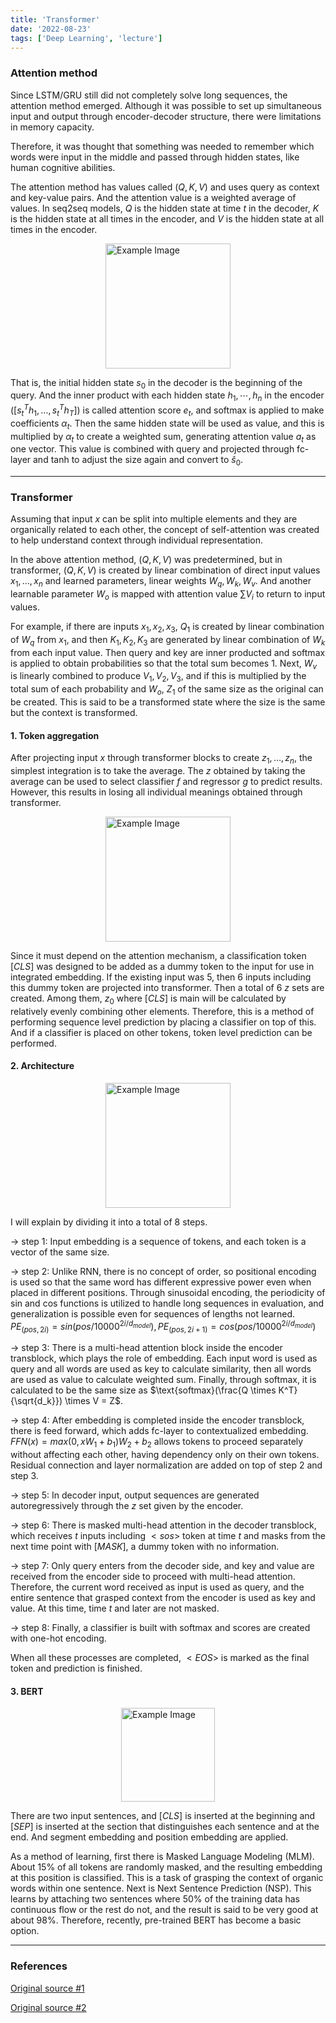 ```yaml
---
title: 'Transformer'
date: '2022-08-23'
tags: ['Deep Learning', 'lecture']
---
```


### Attention method

Since LSTM/GRU still did not completely solve long sequences, the attention method emerged. Although it was possible to set up simultaneous input and output through encoder-decoder structure, there were limitations in memory capacity.

Therefore, it was thought that something was needed to remember which words were input in the middle and passed through hidden states, like human cognitive abilities.

The attention method has values called $(Q, K, V)$ and uses query as context and key-value pairs. And the attention value is a weighted average of values. In seq2seq models, $Q$ is the hidden state at time $t$ in the decoder, $K$ is the hidden state at all times in the encoder, and $V$ is the hidden state at all times in the encoder.

<img src="https://wikidocs.net/images/page/22893/dotproductattention4_final.PNG" alt="Example Image" style="display: block; margin: 0 auto; height:200;" />

That is, the initial hidden state $s_0$ in the decoder is the beginning of the query. And the inner product with each hidden state $h_1, \cdots, h_n$ in the encoder $([s_t^Th_1, \dots, s_t^Th_T])$ is called attention score $e_t$, and softmax is applied to make coefficients $\alpha_t$. Then the same hidden state will be used as value, and this is multiplied by $\alpha_t$ to create a weighted sum, generating attention value $a_t$ as one vector. This value is combined with query and projected through fc-layer and tanh to adjust the size again and convert to $\hat{s}_0$.

---

### Transformer

Assuming that input $x$ can be split into multiple elements and they are organically related to each other, the concept of self-attention was created to help understand context through individual representation.

In the above attention method, $(Q, K, V)$ was predetermined, but in transformer, $(Q, K, V)$ is created by linear combination of direct input values $x_1, \dots, x_n$ and learned parameters, linear weights $W_q, W_k, W_v$. And another learnable parameter $W_o$ is mapped with attention value $\sum V_i$ to return to input values.

For example, if there are inputs $x_1, x_2, x_3$, $Q_1$ is created by linear combination of $W_q$ from $x_1$, and then $K_1, K_2, K_3$ are generated by linear combination of $W_k$ from each input value. Then query and key are inner producted and softmax is applied to obtain probabilities so that the total sum becomes 1. Next, $W_v$ is linearly combined to produce $V_1, V_2, V_3$, and if this is multiplied by the total sum of each probability and $W_o$, $Z_1$ of the same size as the original can be created. This is said to be a transformed state where the size is the same but the context is transformed.

#### 1. Token aggregation

After projecting input $x$ through transformer blocks to create $z_1, \dots, z_n$, the simplest integration is to take the average. The $z$ obtained by taking the average can be used to select classifier $f$ and regressor $g$ to predict results. However, this results in losing all individual meanings obtained through transformer.

<img src="https://miro.medium.com/1*GUd19qrm7YxnhE0ZQJybVw.png" alt="Example Image" style="display: block; margin: 0 auto; height:200;" />

Since it must depend on the attention mechanism, a classification token $[CLS]$ was designed to be added as a dummy token to the input for use in integrated embedding. If the existing input was 5, then 6 inputs including this dummy token are projected into transformer. Then a total of 6 $z$ sets are created. Among them, $z_0$ where $[CLS]$ is main will be calculated by relatively evenly combining other elements. Therefore, this is a method of performing sequence level prediction by placing a classifier on top of this. And if a classifier is placed on other tokens, token level prediction can be performed.

#### 2. Architecture

<img src="https://machinelearningmastery.com/wp-content/uploads/2021/08/attention_research_1.png" alt="Example Image" style="display: block; margin: 0 auto; height:200;" />

I will explain by dividing it into a total of 8 steps.

$\rightarrow$ step 1: Input embedding is a sequence of tokens, and each token is a vector of the same size.

$\rightarrow$ step 2: Unlike RNN, there is no concept of order, so positional encoding is used so that the same word has different expressive power even when placed in different positions. Through sinusoidal encoding, the periodicity of sin and cos functions is utilized to handle long sequences in evaluation, and generalization is possible even for sequences of lengths not learned. $PE_{(pos, 2i)} = sin(pos/10000^{2i/d_{model}}), PE_{(pos, 2i+1)} = cos(pos/10000^{2i/d_{model}})$

$\rightarrow$ step 3: There is a multi-head attention block inside the encoder transblock, which plays the role of embedding. Each input word is used as query and all words are used as key to calculate similarity, then all words are used as value to calculate weighted sum. Finally, through softmax, it is calculated to be the same size as $\text{softmax}(\frac{Q \times K^T}{\sqrt{d_k}}) \times V = Z$.

$\rightarrow$ step 4: After embedding is completed inside the encoder transblock, there is feed forward, which adds fc-layer to contextualized embedding. $FFN(x) = max(0, xW_1 + b_1)W_2 + b_2$ allows tokens to proceed separately without affecting each other, having dependency only on their own tokens. Residual connection and layer normalization are added on top of step 2 and step 3.

$\rightarrow$ step 5: In decoder input, output sequences are generated autoregressively through the $z$ set given by the encoder.

$\rightarrow$ step 6: There is masked multi-head attention in the decoder transblock, which receives $t$ inputs including $<sos>$ token at time $t$ and masks from the next time point with $[MASK]$, a dummy token with no information.

$\rightarrow$ step 7: Only query enters from the decoder side, and key and value are received from the encoder side to proceed with multi-head attention. Therefore, the current word received as input is used as query, and the entire sentence that grasped context from the encoder is used as key and value. At this time, time $t$ and later are not masked.

$\rightarrow$ step 8: Finally, a classifier is built with softmax and scores are created with one-hot encoding.

When all these processes are completed, $<EOS>$ is marked as the final token and prediction is finished.

#### 3. BERT

<img src="https://resources-public-blog.modulabs.co.kr/blog/prd/content/263018/BERT.png" alt="Example Image" style="display: block; margin: 0 auto; height:150;" />

There are two input sentences, and $[CLS]$ is inserted at the beginning and $[SEP]$ is inserted at the section that distinguishes each sentence and at the end. And segment embedding and position embedding are applied.

As a method of learning, first there is Masked Language Modeling (MLM). About 15% of all tokens are randomly masked, and the resulting embedding at this position is classified. This is a task of grasping the context of organic words within one sentence. Next is Next Sentence Prediction (NSP). This learns by attaching two sentences where 50% of the training data has continuous flow or the rest do not, and the result is said to be very good at about 98%. Therefore, recently, pre-trained BERT has become a basic option.

---

### References

[Original source #1](https://youtu.be/o3UEbQ24zhQ?si=NF1hNkEgzfmxUFx9)

[Original source #2](https://youtu.be/0csOwWpc4Ik?si=SqC_e9uMkIHCXYz-)